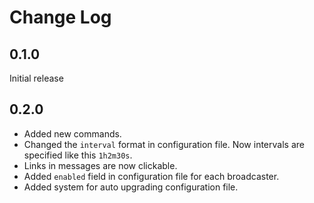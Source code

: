 # Change Log

## 0.1.0
Initial release

## 0.2.0
+ Added new commands.
+ Changed the ```interval``` format in configuration file. Now intervals are specified like this ```1h2m30s```. 
+ Links in messages are now clickable.
+ Added ```enabled``` field in configuration file for each broadcaster.
+ Added system for auto upgrading configuration file.
